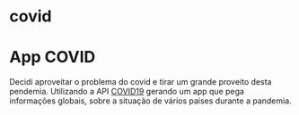 # covid

<h1>App COVID</h1>

<p>Decidi aproveitar o problema do covid e tirar um grande proveito desta pendemia. Utilizando a API <a href="https://covid19api.com/">COVID19</a> gerando um app que pega informações globais, sobre a situação de vários países durante a pandemia.</p> 
